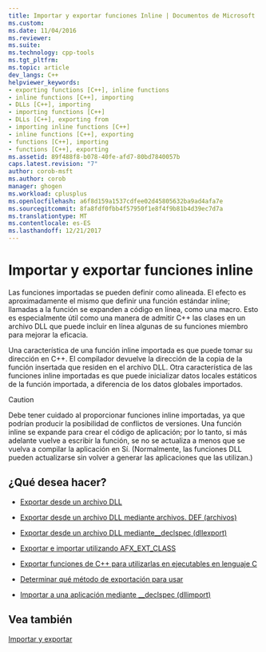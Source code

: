 ```yaml
---
title: Importar y exportar funciones Inline | Documentos de Microsoft
ms.custom: 
ms.date: 11/04/2016
ms.reviewer: 
ms.suite: 
ms.technology: cpp-tools
ms.tgt_pltfrm: 
ms.topic: article
dev_langs: C++
helpviewer_keywords:
- exporting functions [C++], inline functions
- inline functions [C++], importing
- DLLs [C++], importing
- importing functions [C++]
- DLLs [C++], exporting from
- importing inline functions [C++]
- inline functions [C++], exporting
- functions [C++], importing
- functions [C++], exporting
ms.assetid: 89f488f8-b078-40fe-afd7-80bd7840057b
caps.latest.revision: "7"
author: corob-msft
ms.author: corob
manager: ghogen
ms.workload: cplusplus
ms.openlocfilehash: a6f8d159a1537cdfee02d45805632ba9ad4afa7e
ms.sourcegitcommit: 8fa8fdf0fbb4f57950f1e8f4f9b81b4d39ec7d7a
ms.translationtype: MT
ms.contentlocale: es-ES
ms.lasthandoff: 12/21/2017
---
```

# <a name="importing-and-exporting-inline-functions"></a>Importar y exportar funciones inline
Las funciones importadas se pueden definir como alineada. El efecto es aproximadamente el mismo que definir una función estándar inline; llamadas a la función se expanden a código en línea, como una macro. Esto es especialmente útil como una manera de admitir C++ las clases en un archivo DLL que puede incluir en línea algunas de su funciones miembro para mejorar la eficacia.  
  
 Una característica de una función inline importada es que puede tomar su dirección en C++. El compilador devuelve la dirección de la copia de la función insertada que residen en el archivo DLL. Otra característica de las funciones inline importadas es que puede inicializar datos locales estáticos de la función importada, a diferencia de los datos globales importados.  
  
> [!CAUTION]
>  Debe tener cuidado al proporcionar funciones inline importadas, ya que podrían producir la posibilidad de conflictos de versiones. Una función inline se expande para crear el código de aplicación; por lo tanto, si más adelante vuelve a escribir la función, se no se actualiza a menos que se vuelva a compilar la aplicación en Sí. (Normalmente, las funciones DLL pueden actualizarse sin volver a generar las aplicaciones que las utilizan.)  
  
## <a name="what-do-you-want-to-do"></a>¿Qué desea hacer?  
  
-   [Exportar desde un archivo DLL](../build/exporting-from-a-dll.md)  
  
-   [Exportar desde un archivo DLL mediante archivos. DEF (archivos)](../build/exporting-from-a-dll-using-def-files.md)  
  
-   [Exportar desde un archivo DLL mediante__declspec (dllexport)](../build/exporting-from-a-dll-using-declspec-dllexport.md)  
  
-   [Exportar e importar utilizando AFX_EXT_CLASS](../build/exporting-and-importing-using-afx-ext-class.md)  
  
-   [Exportar funciones de C++ para utilizarlas en ejecutables en lenguaje C](../build/exporting-cpp-functions-for-use-in-c-language-executables.md)  
  
-   [Determinar qué método de exportación para usar](../build/determining-which-exporting-method-to-use.md)  
  
-   [Importar a una aplicación mediante __declspec (dllimport)](../build/importing-into-an-application-using-declspec-dllimport.md)  
  
## <a name="see-also"></a>Vea también  
 [Importar y exportar](../build/importing-and-exporting.md)